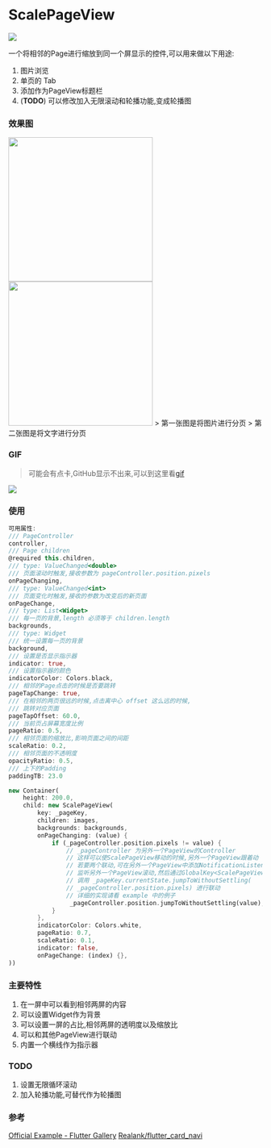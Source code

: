 # ScalePageView 
![](https://img.shields.io/badge/license-GPL-orange.svg)

一个将相邻的Page进行缩放到同一个屏显示的控件,可以用来做以下用途:
1. 图片浏览
2. 单页的 Tab
3. 添加作为PageView标题栏
4. (**TODO**) 可以修改加入无限滚动和轮播功能,变成轮播图

### 效果图
<img src="http://qiniu.inrush.me/2018-08-14-imageDemo.png" width=286 />
<img src="http://qiniu.inrush.me/2018-08-14-textImage.png" width=286 />
> 第一张图是将图片进行分页
> 第二张图是将文字进行分页 
 
### GIF 
> 可能会有点卡,GitHub显示不出来,可以到这里看[gif](http://qiniu.inrush.me/ScalePageView.gif)

![](http://qiniu.inrush.me/ScalePageView.gif)
### 使用

``` dart
可用属性:
/// PageController
controller,
/// Page children
@required this.children,
/// type: ValueChanged<double> 
/// 页面滚动时触发,接收参数为 pageController.position.pixels
onPageChanging,
/// type: ValueChanged<int>
/// 页面变化时触发,接收的参数为改变后的新页面
onPageChange,
/// type: List<Widget>
/// 每一页的背景,length 必须等于 children.length
backgrounds,
/// type: Widget
/// 统一设置每一页的背景
background,
/// 设置是否显示指示器
indicator: true,
/// 设置指示器的颜色
indicatorColor: Colors.black,
/// 相邻的Page点击的时候是否要跳转
pageTapChange: true,
/// 在相邻的两页很远的时候,点击离中心 offset 这么远的时候,
/// 跳转对应页面
pageTapOffset: 60.0,
/// 当前页占屏幕宽度比例
pageRatio: 0.5,
/// 相邻页面的缩放比,影响页面之间的间距
scaleRatio: 0.2,
/// 相邻页面的不透明度
opacityRatio: 0.5,
/// 上下的Padding
paddingTB: 23.0

new Container(
    height: 200.0,
    child: new ScalePageView(
        key: _pageKey,
        children: images,
        backgrounds: backgrounds,
        onPageChanging: (value) {
            if (_pageController.position.pixels != value) {
                // _pageController 为另外一个PageView的Controller
                // 这样可以使ScalePageView移动的时候,另外一个PageView跟着动
                // 若要两个联动,可在另外一个PageView中添加NotificationListener,
                // 监听另外一个PageView滚动,然后通过GlobalKey<ScalePageViewState>,即上面设置的_pageKey,
                // 调用 _pageKey.currentState.jumpToWithoutSettling(
                // _pageController.position.pixels) 进行联动
                // 详细的实现请看 example 中的例子
                 _pageController.position.jumpToWithoutSettling(value);
            }
        },
        indicatorColor: Colors.white,
        pageRatio: 0.7,
        scaleRatio: 0.1,
        indicator: false,
        onPageChange: (index) {},
))
```
### 主要特性
1. 在一屏中可以看到相邻两屏的内容
2. 可以设置Widget作为背景
3. 可以设置一屏的占比,相邻两屏的透明度以及缩放比
4. 可以和其他PageView进行联动
5. 内置一个横线作为指示器

### TODO
1. 设置无限循环滚动
2. 加入轮播功能,可替代作为轮播图

### 参考
[Official Example - Flutter Gallery](https://github.com/flutter/flutter/tree/master/examples/flutter_gallery)
[Realank/flutter_card_navi](https://github.com/Realank/flutter_card_navi)


